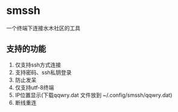 # smssh 

一个终端下连接水木社区的工具

## 支持的功能

1. 仅支持ssh方式连接
2. 支持密码、ssh私钥登录
3. 防止发呆
4. 仅支持utf-8终端
5. IP位置显示(下载qqwry.dat 文件放到 ~/.config/smssh/qqwry.dat)
6. 断线重连
